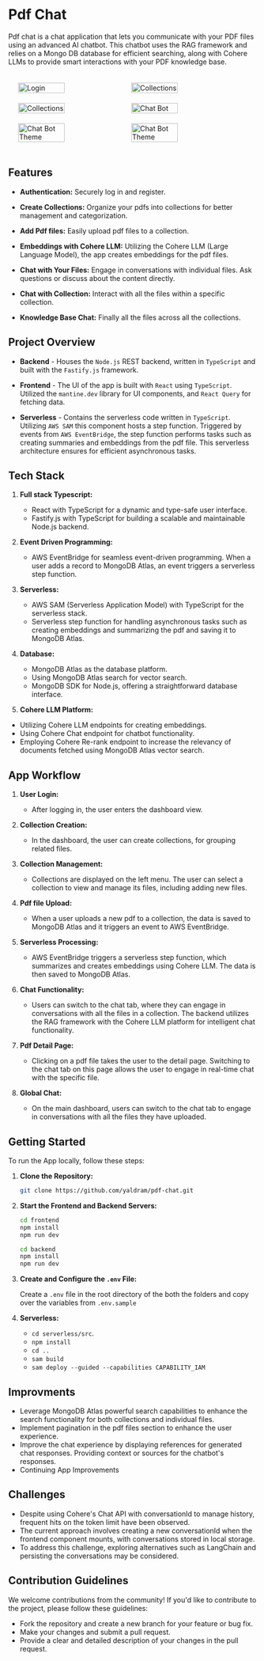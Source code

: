 # Pdf Chat

Pdf chat is a chat application that lets you communicate with your PDF files using an advanced AI chatbot. This chatbot uses the RAG framework and relies on a Mongo DB database for efficient searching, along with Cohere LLMs to provide smart interactions with your PDF knowledge base.

<!-- HTML code for side-by-side images -->
<div style="display: flex; padding: 20px; gap: 20px; flex-wrap: wrap">
    <img src="https://pub-2e209747425f40cdacae2d98eae729f3.r2.dev/pdf-chat-login.png" alt="Login" width="45%"/>
    <img src="https://pub-2e209747425f40cdacae2d98eae729f3.r2.dev/pdf-chat-new-collection.png" alt="Collections" width="45%"/>
    <img src="https://pub-2e209747425f40cdacae2d98eae729f3.r2.dev/pdf-chat-dashboard.png" alt="Collections" width="45%"/>
    <img src="https://pub-2e209747425f40cdacae2d98eae729f3.r2.dev/pdf-chat-new-pdf.png" alt="Chat Bot" width="45%"/>
    <img src="https://pub-2e209747425f40cdacae2d98eae729f3.r2.dev/pdf-chat-pdf-details.png" alt="Chat Bot Theme" width="45%"/>
    <img src="https://pub-2e209747425f40cdacae2d98eae729f3.r2.dev/pdf-chat-chat.png" alt="Chat Bot Theme" width="45%"/>
</div>

## Features

- **Authentication:** Securely log in and register.

- **Create Collections:** Organize your pdfs into collections for better management and categorization.

- **Add Pdf files:** Easily upload pdf files to a collection.

- **Embeddings with Cohere LLM:** Utilizing the Cohere LLM (Large Language Model), the app creates embeddings for the pdf files.

- **Chat with Your Files:** Engage in conversations with individual files. Ask questions or discuss about the content directly.

- **Chat with Collection:** Interact with all the files within a specific collection.

- **Knowledge Base Chat:** Finally all the files across all the collections.

## Project Overview

- **Backend** - Houses the `Node.js` REST backend, written in `TypeScript` and built with the `Fastify.js` framework. 

- **Frontend** - The UI of the app is built with `React` using `TypeScript`. Utilized the `mantine.dev` library for UI components, and `React Query` for fetching data.

- **Serverless** - Contains the serverless code written in `TypeScript`. Utilizing `AWS SAM` this component hosts a step function. Triggered by events from `AWS EventBridge`, the step function performs tasks such as creating summaries and embeddings from the pdf file. This serverless architecture ensures for efficient asynchronous tasks.

## Tech Stack

1. **Full stack Typescript:**

   - React with TypeScript for a dynamic and type-safe user interface.
   - Fastify.js with TypeScript for building a scalable and maintainable Node.js backend.

2. **Event Driven Programming:**

   - AWS EventBridge for seamless event-driven programming. When a user adds a record to MongoDB Atlas, an event triggers a serverless step function.

3. **Serverless:**

   - AWS SAM (Serverless Application Model) with TypeScript for the serverless stack.
   - Serverless step function for handling asynchronous tasks such as creating embeddings and summarizing the pdf and saving it to MongoDB Atlas.

4. **Database:**

   - MongoDB Atlas as the database platform. 
   - Using MongoDB Atlas search for vector search.
   - MongoDB SDK for Node.js, offering a straightforward database interface.

5. **Cohere LLM Platform:**

- Utilizing Cohere LLM endpoints for creating embeddings.
- Using Cohere Chat endpoint for chatbot functionality.
- Employing Cohere Re-rank endpoint to increase the relevancy of documents fetched using MongoDB Atlas vector search.

## App Workflow

1. **User Login:**

   - After logging in, the user enters the dashboard view.

2. **Collection Creation:**

   - In the dashboard, the user can create collections, for grouping related files.

3. **Collection Management:**

   - Collections are displayed on the left menu. The user can select a collection to view and manage its files, including adding new files.

4. **Pdf file Upload:**

   - When a user uploads a new pdf to a collection, the data is saved to MongoDB Atlas and it triggers an event to AWS EventBridge.

5. **Serverless Processing:**

   - AWS EventBridge triggers a serverless step function, which summarizes and creates embeddings using Cohere LLM. The data is then saved to MongoDB Atlas.

6. **Chat Functionality:**

   - Users can switch to the chat tab, where they can engage in conversations with all the files in a collection. The backend utilizes the RAG framework with the Cohere LLM platform for intelligent chat functionality.

7. **Pdf Detail Page:**

   - Clicking on a pdf file takes the user to the detail page. Switching to the chat tab on this page allows the user to engage in real-time chat with the specific file.

8. **Global Chat:**
   - On the main dashboard, users can switch to the chat tab to engage in conversations with all the files they have uploaded.

## Getting Started

To run the App locally, follow these steps:

1. **Clone the Repository:**

   ```bash
   git clone https://github.com/yaldram/pdf-chat.git
   ```

2. **Start the Frontend and Backend Servers:**

   ```bash
   cd frontend
   npm install
   npm run dev
   ```

   ```bash
   cd backend
   npm install
   npm run dev
   ```

3. **Create and Configure the `.env` File:**

   Create a `.env` file in the root directory of the both the folders and copy over the variables from `.env.sample`

4. **Serverless:**

   - `cd serverless/src`.
   - `npm install`
   - `cd ..`
   - `sam build`
   - `sam deploy --guided --capabilities CAPABILITY_IAM`

## Improvments

- Leverage MongoDB Atlas powerful search capabilities to enhance the search functionality for both collections and individual files.
- Implement pagination in the pdf files section to enhance the user experience.
- Improve the chat experience by displaying references for generated chat responses. Providing context or sources for the chatbot's responses.
- Continuing App Improvements

## Challenges

- Despite using Cohere's Chat API with conversationId to manage history, frequent hits on the token limit have been observed.
- The current approach involves creating a new conversationId when the frontend component mounts, with conversations stored in local storage.
- To address this challenge, exploring alternatives such as LangChain and persisting the conversations may be considered.

## Contribution Guidelines

We welcome contributions from the community! If you'd like to contribute to the project, please follow these guidelines:

- Fork the repository and create a new branch for your feature or bug fix.
- Make your changes and submit a pull request.
- Provide a clear and detailed description of your changes in the pull request.